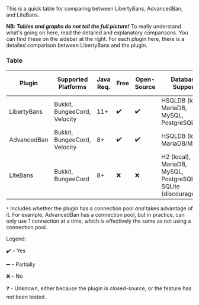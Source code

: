 This is a quick table for comparing between LibertyBans, AdvancedBan, and LiteBans.

**NB: *Tables and graphs do not tell the full picture!*** To really understand what's going on here, read the detailed and explanatory 
comparisons. You can find these on the sidebar at the right. For each plugin here, there is a detailed comparison between LibertyBans and the plugin.

### Table

| Plugin      | Supported Platforms          | Java Req. | Free | Open-Source | Database Support                                             | Thread-Safe Design | Semver API | Geyser Support | Multi-Proxy Support | Connection Pool* | Exempt Permissions | Server Scopes | Uses UUIDs | Import From                                                                      |
|-------------|------------------------------|-----------|------|-------------|--------------------------------------------------------------|--------------------|------------|----------------|---------------------|------------------|--------------------|---------------|------------|----------------------------------------------------------------------------------|
| LibertyBans | Bukkit, BungeeCord, Velocity | 11+       | ✔️   | ✔️          | HSQLDB (local), MariaDB, MySQL, PostgreSQL                   | ✔️                 | ✔️         | ✔️             | ➖                   | ✔️               | ❌                  | ❌             | ✔️         | AdvancedBan, LiteBans, vanilla                                                   |
| AdvancedBan | Bukkit, BungeeCord, Velocity | 8+        | ✔️   | ✔️          | HSQLDB (local), MariaDB/MySQL                                | ❌                  | ❌          | ❓              | ❌                   | ❌                | ✔️                 | ❌             | ➖          | _                                                                                |
| LiteBans    | Bukkit, BungeeCord           | 8+        | ❌    | ❌           | H2 (local), MariaDB, MySQL, PostgreSQL, SQLite (discouraged) | ❓                  | ➖          | ❌              | ✔️                  | ❓                | ✔️                 | ✔️            | ✔️         | AdvancedBan, BanManager v4 and v5, BungeeAdminTools, MaxBans, UltraBans, vanilla |

`*` Includes whether the plugin has a connection pool *and* takes advantage of it. For example, AdvancedBan has a connection pool, but in practice, can only use 1 connection at a time, which is effectively the same as not using a connection pool.

Legend:

✔️ – Yes

➖ – Partially

❌ – No

❓ - Unknown, either because the plugin is closed-source, or the feature has not been tested.
